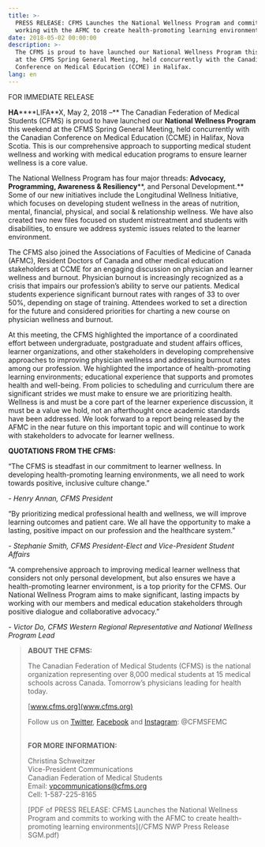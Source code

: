 ```yaml
---
title: >-
  PRESS RELEASE: CFMS Launches the National Wellness Program and commits to
  working with the AFMC to create health-promoting learning environments
date: 2018-05-02 00:00:00
description: >-
  The CFMS is proud to have launched our National Wellness Program this weekend
  at the CFMS Spring General Meeting, held concurrently with the Canadian
  Conference on Medical Education (CCME) in Halifax.
lang: en
---
```


FOR IMMEDIATE RELEASE

**HA****\*\*LIFA**X, May 2, 2018 –\*\* The Canadian Federation of Medical Students (CFMS) is proud to have launched our **National Wellness Program** this weekend at the CFMS Spring General Meeting, held concurrently with the Canadian Conference on Medical Education (CCME) in Halifax, Nova Scotia. This is our comprehensive approach to supporting medical student wellness and working with medical education programs to ensure learner wellness is a core value.

The National Wellness Program has four major threads: **Advocacy, Programming, Awareness & Resiliency****, and Personal Development.** Some of our new initiatives include the Longitudinal Wellness Initiative, which focuses on developing student wellness in the areas of nutrition, mental, financial, physical, and social & relationship wellness. We have also created two new files focused on student mistreatment and students with disabilities, to ensure we address systemic issues related to the learner environment.

The CFMS also joined the Associations of Faculties of Medicine of Canada (AFMC), Resident Doctors of Canada and other medical education stakeholders at CCME for an engaging discussion on physician and learner wellness and burnout. Physician burnout is increasingly recognized as a crisis that impairs our profession’s ability to serve our patients. Medical students experience significant burnout rates with ranges of 33 to over 50%, depending on stage of training. Attendees worked to set a direction for the future and considered priorities for charting a new course on physician wellness and burnout.

At this meeting, the CFMS highlighted the importance of a coordinated effort between undergraduate, postgraduate and student affairs offices, learner organizations, and other stakeholders in developing comprehensive approaches to improving physician wellness and addressing burnout rates among our profession. We highlighted the importance of health-promoting learning environments; educational experience that supports and promotes health and well-being. From policies to scheduling and curriculum there are significant strides we must make to ensure we are prioritizing health. Wellness is and must be a core part of the learner experience discussion, it must be a value we hold, not an afterthought once academic standards have been addressed. We look forward to a report being released by the AFMC in the near future on this important topic and will continue to work with stakeholders to advocate for learner wellness.

**QUOTATIONS FROM THE CFMS:**

“The CFMS is steadfast in our commitment to learner wellness. In developing health-promoting learning environments, we all need to work towards positive, inclusive culture change.”

*- Henry Annan, CFMS President*

“By prioritizing medical professional health and wellness, we will improve learning outcomes and patient care. We all have the opportunity to make a lasting, positive impact on our profession and the healthcare system.”

*- Stephanie Smith, CFMS President-Elect and Vice-President Student Affairs*

“A comprehensive approach to improving medical learner wellness that considers not only personal development, but also ensures we have a health-promoting learner environment, is a top priority for the CFMS. Our National Wellness Program aims to make significant, lasting impacts by working with our members and medical education stakeholders through positive dialogue and collaborative advocacy.”

*- Victor Do, CFMS Western Regional Representative and National Wellness Program Lead*

> **ABOUT THE CFMS:**
>
>
> The Canadian Federation of Medical Students (CFMS) is the national organization representing over 8,000 medical students at 15 medical schools across Canada. Tomorrow’s physicians leading for health today.
>
>
> [www.cfms.org](www.cfms.org)
>
>
> Follow us on [Twitter](https://twitter.com/CFMSFEMC), [Facebook](https://www.facebook.com/CFMSFEMC/) and [Instagram](https://www.instagram.com/cfmsfemc/): @CFMSFEMC
>
>
> **<br>FOR MORE INFORMATION:**
>
>
> Christina Schweitzer<br>Vice-President Communications<br>Canadian Federation of Medical Students<br>Email: [vpcommunications@cfms.org](mailto:vpcommunications@cfms.org)<br>Cell: 1-587-225-8165
>
>
> [PDF of PRESS RELEASE: CFMS Launches the National Wellness Program and commits to working with the AFMC to create health-promoting learning environments](/CFMS NWP Press Release SGM.pdf)